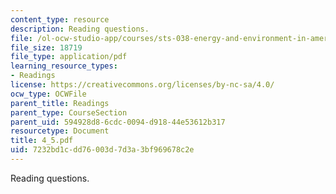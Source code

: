```yaml
---
content_type: resource
description: Reading questions.
file: /ol-ocw-studio-app/courses/sts-038-energy-and-environment-in-american-history-1705-2005-fall-2006/7232bd1cdd76003d7d3a3bf969678c2e_4_5.pdf
file_size: 18719
file_type: application/pdf
learning_resource_types:
- Readings
license: https://creativecommons.org/licenses/by-nc-sa/4.0/
ocw_type: OCWFile
parent_title: Readings
parent_type: CourseSection
parent_uid: 594928d8-6cdc-0094-d918-44e53612b317
resourcetype: Document
title: 4_5.pdf
uid: 7232bd1c-dd76-003d-7d3a-3bf969678c2e
---
```

Reading questions.